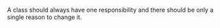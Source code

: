 A class should always have one responsibility and there should be only a single reason to change it.
